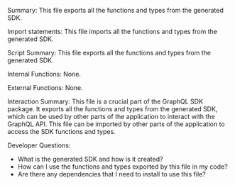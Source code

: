 Summary:
This file exports all the functions and types from the generated SDK.

Import statements:
This file imports all the functions and types from the generated SDK.

Script Summary:
This file exports all the functions and types from the generated SDK.

Internal Functions:
None.

External Functions:
None.

Interaction Summary:
This file is a crucial part of the GraphQL SDK package. It exports all the functions and types from the generated SDK, which can be used by other parts of the application to interact with the GraphQL API. This file can be imported by other parts of the application to access the SDK functions and types.

Developer Questions:
- What is the generated SDK and how is it created?
- How can I use the functions and types exported by this file in my code?
- Are there any dependencies that I need to install to use this file?